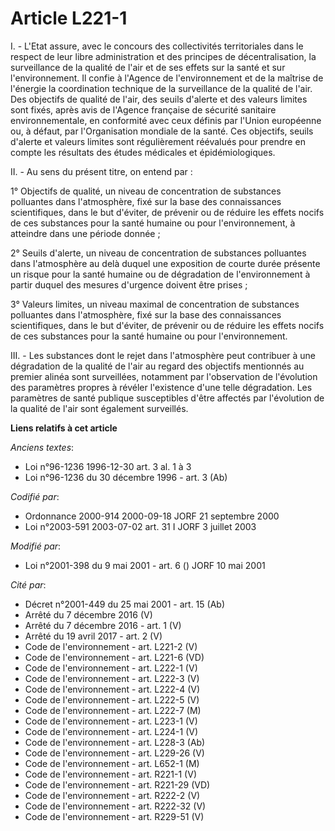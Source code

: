 # Article L221-1

I. - L'Etat assure, avec le concours des collectivités territoriales dans le respect de leur libre administration et des
principes de décentralisation, la surveillance de la qualité de l'air et de ses effets sur la santé et sur l'environnement.
Il confie à l'Agence de l'environnement et de la maîtrise de l'énergie la coordination technique de la surveillance de la
qualité de l'air. Des objectifs de qualité de l'air, des seuils d'alerte et des valeurs limites sont fixés, après avis de
l'Agence française de sécurité sanitaire environnementale, en conformité avec ceux définis par l'Union européenne ou, à
défaut, par l'Organisation mondiale de la santé. Ces objectifs, seuils d'alerte et valeurs limites sont régulièrement
réévalués pour prendre en compte les résultats des études médicales et épidémiologiques.

II. - Au sens du présent titre, on entend par :

1° Objectifs de qualité, un niveau de concentration de substances polluantes dans l'atmosphère, fixé sur la base des
connaissances scientifiques, dans le but d'éviter, de prévenir ou de réduire les effets nocifs de ces substances pour la
santé humaine ou pour l'environnement, à atteindre dans une période donnée ;

2° Seuils d'alerte, un niveau de concentration de substances polluantes dans l'atmosphère au delà duquel une exposition de
courte durée présente un risque pour la santé humaine ou de dégradation de l'environnement à partir duquel des mesures
d'urgence doivent être prises ;

3° Valeurs limites, un niveau maximal de concentration de substances polluantes dans l'atmosphère, fixé sur la base des
connaissances scientifiques, dans le but d'éviter, de prévenir ou de réduire les effets nocifs de ces substances pour la
santé humaine ou pour l'environnement.

III. - Les substances dont le rejet dans l'atmosphère peut contribuer à une dégradation de la qualité de l'air au regard des
objectifs mentionnés au premier alinéa sont surveillées, notamment par l'observation de l'évolution des paramètres propres à
révéler l'existence d'une telle dégradation. Les paramètres de santé publique susceptibles d'être affectés par l'évolution de
la qualité de l'air sont également surveillés.

**Liens relatifs à cet article**

_Anciens textes_:

  - Loi n°96-1236 1996-12-30 art. 3 al. 1 à 3
  - Loi n°96-1236 du 30 décembre 1996 - art. 3 (Ab)

_Codifié par_:

  - Ordonnance 2000-914 2000-09-18 JORF 21 septembre 2000
  - Loi n°2003-591 2003-07-02 art. 31 I JORF 3 juillet 2003

_Modifié par_:

  - Loi n°2001-398 du 9 mai 2001 - art. 6 () JORF 10 mai 2001

_Cité par_:

  - Décret n°2001-449 du 25 mai 2001 - art. 15 (Ab)
  - Arrêté du 7 décembre 2016 (V)
  - Arrêté du 7 décembre 2016 - art. 1 (V)
  - Arrêté du 19 avril 2017 - art. 2 (V)
  - Code de l'environnement - art. L221-2 (V)
  - Code de l'environnement - art. L221-6 (VD)
  - Code de l'environnement - art. L222-1 (V)
  - Code de l'environnement - art. L222-3 (V)
  - Code de l'environnement - art. L222-4 (V)
  - Code de l'environnement - art. L222-5 (V)
  - Code de l'environnement - art. L222-7 (M)
  - Code de l'environnement - art. L223-1 (V)
  - Code de l'environnement - art. L224-1 (V)
  - Code de l'environnement - art. L228-3 (Ab)
  - Code de l'environnement - art. L229-26 (V)
  - Code de l'environnement - art. L652-1 (M)
  - Code de l'environnement - art. R221-1 (V)
  - Code de l'environnement - art. R221-29 (VD)
  - Code de l'environnement - art. R222-2 (V)
  - Code de l'environnement - art. R222-32 (V)
  - Code de l'environnement - art. R229-51 (V)
